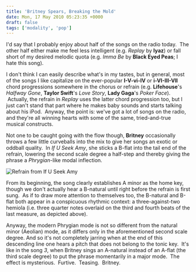```yaml
---
title: 'Britney Spears, Breaking the Mold'
date: Mon, 17 May 2010 05:23:35 +0000
draft: false
tags: ['modality', 'pop']
---
```


I'd say that I probably enjoy about half of the songs on the radio today.  The other half either make me feel less intelligent (e.g. _Replay_ by **Iyaz**) or fall short of my desired melodic quota (e.g. _Imma Be_ by **Black Eyed Peas**; I hate this song).

I don't think I can easily describe what's in my tastes, but in general, most of the songs I like capitalize on the ever-popular **I-V-vi-IV** or **i-VI-III-VII** chord progressions somewhere in the chorus or refrain (e.g. **Lifehouse**'s _Halfway Gone_, **Taylor Swift**'s _Love Story_, **Lady Gaga**'s _Poker Face_).  Actually, the refrain in _Replay_ uses the latter chord progression too, but I just can't stand that part where he makes baby sounds and starts talking about his iPod.  Anyway, the point is: we've got a lot of songs on the radio, and they're all winning hearts with some of the same, tried-and-true musical constructs.

Not one to be caught going with the flow though, **Britney** occasionally throws a few little curveballs into the mix to give her songs an exotic or oddball quality.  In _If U Seek Amy_, she sticks a B-flat into the tail end of the refrain, lowering the second scale degree a half-step and thereby giving the phrase a _Phrygian_\-like modal inflection.

![Refrain from If U Seek Amy](https://alexchao-blog-media.s3.amazonaws.com/2021/07/f82e7-spears-ifuseekamy.png "Refrain from If U Seek Amy")

From its beginning, the song clearly establishes A minor as the home key, though we don't actually hear a B-natural until right before the refrain is first sung.  As if to draw more attention to themselves too, the B-natural and B-flat both appear in a conspicuous rhythmic context: a three-against-two hemiola (i.e. three quarter notes overlaid on the third and fourth beats of the last measure, as depicted above).

Anyway, the modern Phrygian mode is not so different from the natural minor (Aeolian) mode, as it differs only in the aforementioned second scale degree. And so it's not completely jarring when at the end of this descending line one hears a pitch that does not belong to the tonic key.  It's like in the song _3_, when Britney sings an A-natural instead of an A-flat (the third scale degree) to put the phrase momentarily in a major mode.  The effect is mysterious.  Furtive.  Teasing.  Britney.
